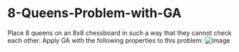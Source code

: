 # 8-Queens-Problem-with-GA
Place 8 queens on an 8x8 chessboard in such a way that they cannot check each other.
Apply GA with the following properties to this problem:
![image](https://github.com/razimasoodi/8-Queens-Problem-with-GA/assets/170275013/6be67f5e-95b4-456e-aee9-324fee4be386)

